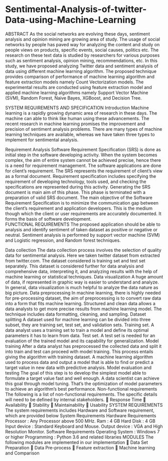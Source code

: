 # Sentimental-Analysis-of-twitter-Data-using-Machine-Learning
ABSTRACT
As the social networks are evolving these days, sentiment analysis and opinion mining are growing area of study.
The usage of social networks by people has paved way for analyzing the content and study on people views on products,
specific events, social causes, politics etc.
The research on these text data is studied by researchers for various purposes such as sentiment analysis, opinion mining, recommendations, etc.
In this study, we have proposed analyzing Twitter data and sentiment analysis of data using different machine learning algorithm. 
The proposed technique provides comparison of performance of machine learning algorithm and feature extraction models namely Count Vectorization models. 
The experimental results are conducted using feature extraction model and applied machine learning algorithms namely Support Vector Machine (SVM), Random Forest, Naive Bayes,
XGBoost, and Decision Tree. 

SYSTEM REQUIREMENTS AND SPECIFICATION
Introduction
Machine learning is a rapidly growing dynamic area of research in these days. The machine can able to think like human using these advancements. The recent research in machine learning promises the improvement and precision of sentiment analysis problems. There are many types of machine learning techniques are available, whereas we have taken three types to implement for sentimental analysis. 

Requirement Analysis 
Software Requirement Specification (SRS) is done as initial step in the software developing activity. When the system becomes complex, the aim of entire system cannot be achieved precise, hence there is a need for requirement management. The software applications are done for client’s requirement. The SRS represents the requirement of client’s view as a formal document. 
Requirement specification includes specifying the requirement of developing technology, tools used, and checking the specifications are represented during this activity. Generating the SRS document is main aim of this phase. This phase is terminated with a preparation of valid SRS document. 
The main objective of the Software Requirement Specification is to minimize the communication gap between the client’s requirement and application developers.  This is the medium though which the client or user requirements are accurately documented.  It forms the basis of software development.  
FUNCTIONAL REQUIREMENTS
The proposed application should be able to analysis and identify sentiment of taken dataset as positive or negative or neutral. Sentiment analysis is performed by support vector machine (SVM) and Logistic regression, and Random forest techniques. 
 
Data collection
The data collection process involves the selection of quality data for sentimental analysis. Here       we taken twitter dataset from extracted from twitter.com. The dataset considered is training set and test set separately. This dataset is considered further for data analysis and comprehensive data, interpreting it, and analyzing results with the help of machine learning or statistical techniques.
Data visualization
A huge amount of data, if represented in graphic way is easier to understand and analyze. In general, data visualization is much helpful to analyze the data nature as big picture. 
Data preprocessing
In machine learning, there is highly needed for pre-processing dataset, the aim of preprocessing is to convert raw data into a form that fits machine learning. Structured and clean data allows a data analysts to get more precise results from machine learning model. The technique includes data formatting, cleaning, and sampling.
Dataset splitting
A dataset used for machine learning can be divided into three subset, they are training set, test set, and validation sets.
Training set. A data analyst uses a training set to train a model and define its optimal parameters it has to learn from data.
Test set. A test set is needed for an evaluation of the trained model and its capability for generalization. 
Model training
After a data analyst has preprocessed the collected data and split it into train and test can proceed with model training. This process entails giving the algorithm with training dataset. A machine learning algorithm used to process data and output a model that is able to find or predict a target value in new data with predictive analysis. 
Model evaluation and testing
The goal of this step is to develop the simplest model able to formulate a target value fast and well enough. A data scientist can achieve this goal through model tuning. That’s the optimization of model parameters to achieve an algorithm’s best performance.
Non-functional requirements
The following is a list of non-functional requirements. The specific details will need to be defined by internal stakeholders.
	Response Time
	Availability
	Stability
	Maintainability
	Usability
SYSTEM REQUIREMENTS
The system requirements includes Hardware and Software requirement, which are provided below
System Requirements
Hardware Requirements
Processor			: Any Processor above 500 MHz.
Ram				: 4 GB
Hard Disk			: 4 GB
Input device			: Standard Keyboard and Mouse.
Output device		: VGA and High Resolution Monitor.
Software Requirements
Operating System		: Windows 7 or higher
Programming		: Python 3.6 and related libraries
MODULES
The following modules are implemented in our implementation
	Data Set Preparation
	Data Pre-process
	Feature extraction
	Machine learning and Comparison

